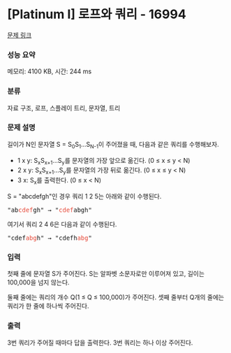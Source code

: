 # [Platinum I] 로프와 쿼리 - 16994 

[문제 링크](https://www.acmicpc.net/problem/16994) 

### 성능 요약

메모리: 4100 KB, 시간: 244 ms

### 분류

자료 구조, 로프, 스플레이 트리, 문자열, 트리

### 문제 설명

<p>길이가 N인 문자열 S = S<sub>0</sub>S<sub>1</sub>...S<sub>N-1</sub>이 주어졌을 때, 다음과 같은 쿼리를 수행해보자.</p>

<ul>
	<li>1 x y: S<sub>x</sub>S<sub>x+1</sub>...S<sub>y</sub>를 문자열의 가장 앞으로 옮긴다. (0 ≤ x ≤ y < N)</li>
	<li>2 x y: S<sub>x</sub>S<sub>x+1</sub>...S<sub>y</sub>를 문자열의 가장 뒤로 옮긴다. (0 ≤ x ≤ y < N)</li>
	<li>3 x: S<sub>x</sub>를 출력한다. (0 ≤ x < N)</li>
</ul>

<p>S = "abcdefgh"인 경우 쿼리 1 2 5는 아래와 같이 수행된다.</p>

<pre>"ab<span style="color:#e74c3c;">cdef</span>gh" → "<span style="color:#e74c3c;">cdef</span>abgh"
</pre>

<p>여기서 쿼리 2 4 6은 다음과 같이 수행된다.</p>

<pre>"cdef<span style="color:#e74c3c;">abg</span>h" → "cdefh<span style="color:#e74c3c;">abg</span>"</pre>

### 입력 

 <p>첫째 줄에 문자열 S가 주어진다. S는 알파벳 소문자로만 이루어져 있고, 길이는 100,000을 넘지 않는다.</p>

<p>둘째 줄에는 쿼리의 개수 Q(1 ≤ Q ≤ 100,000)가 주어진다. 셋째 줄부터 Q개의 줄에는 쿼리가 한 줄에 하나씩 주어진다.</p>

### 출력 

 <p>3번 쿼리가 주어질 때마다 답을 출력한다. 3번 쿼리는 하나 이상 주어진다.</p>

